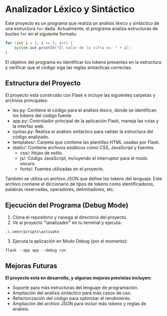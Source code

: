 # Analizador Léxico y Sintáctico


Este proyecto es un programa que realiza un análisis léxico y sintáctico de una estructura `for` dada. Actualmente, el programa analiza estructuras de bucles `for` en el siguiente formato:

```java
for (int i = 1; i <= 5; i++) {
    System.out.println("El valor de la cifra es: " + i);
}
```
El objetivo del programa es identificar los tokens presentes en la estructura y verificar que el código siga las reglas sintácticas correctas.



## Estructura del Proyecto

El proyecto está construido con Flask e incluye las siguientes carpetas y archivos principales:

- lex.py: Contiene el código para el análisis léxico, donde se identifican los tokens del código fuente.
- app.py: Controlador principal de la aplicación Flask, maneja las rutas y la interfaz web.
- syntax.py: Realiza el análisis sintáctico para validar la estructura del código analizado.
- templates/: Carpeta que contiene las plantillas HTML usadas por Flask.
- static/: Contiene archivos estáticos como CSS, JavaScript y fuentes.
    - css/: Hojas de estilo.
    - js/: Código JavaScript, incluyendo el interruptor para el modo oscuro.
    - fonts/: Fuentes utilizadas en el proyecto.

También se utiliza un archivo JSON que define los tokens del lenguaje. Este archivo contiene el diccionario de tipos de tokens como identificadores, palabras reservadas, operadores, delimitadores, etc.

## Ejecución del Programa (Debug Mode)
1. Clona el repositorio y navega al directorio del proyecto.
2. Ve al proyecto "\analizador" en tu terminal y ejecuta:

```
.\.venv\Scripts\activate
```
3. Ejecuta la aplicación en Modo Debug (por el momento):
```
flask --app app --debug run
```

## Mejoras Futuras
**El proyecto está en desarrollo, y algunas mejoras previstas incluyen:**

- Soporte para más estructuras del lenguaje de programación.
- Ampliación del análisis sintáctico para más casos de uso.
- Refactorización del código para optimizar el rendimiento.
- Ampliación del archivo JSON para incluir más tokens y reglas de análisis.